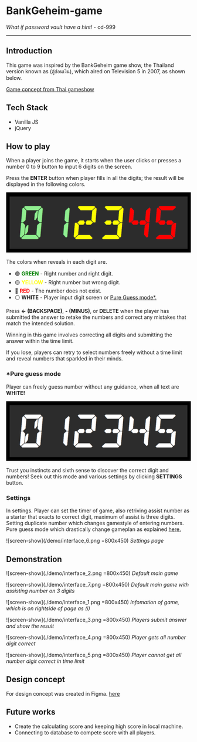 # BankGeheim-game

*What if password vault have a hint!* - cd-999

---

## Introduction

This game was inspired by the BankGeheim game show, the Thailand version known as (ตู้ซ่อนเงิน), which aired on Television 5 in 2007, as shown below.

[Game concept from Thai gameshow](https://youtu.be/v1ipLZlqaLw?si=n3-Ael5C0t_4PLrB&t=2216 "Game concept from gameshow]")

## Tech Stack

* Vanilla JS
* jQuery

## How to play

When a player joins the game, it starts when the user clicks or presses a number 0 to 9 button to input 6 digits on the screen.

Press the **ENTER** button when player fills in all the digits; the result will be displayed in the following colors.

![screen-show](./demo/screen-1.png)

The colors when reveals in each digit are.

* 🟢 <span style="color:green;">**GREEN**</span> - Right number and right digit.
* 🟡 <span style="color:yellow;">**YELLOW**</span> - Right number but wrong digit.
* 🔴 <span style="color:red;">**RED**</span> - The number does not exist.
* ⚪️ **WHITE** - Player input digit screen or [Pure Guess mode*.](#pure-guess)

Press **<- (BACKSPACE)**, **- (MINUS)**, or **DELETE** when the player has submitted the answer to retake the numbers and correct any mistakes that match the intended solution.

Winning in this game involves correcting all digits and submitting the answer within the time limit. 

If you lose, players can retry to select numbers freely without a time limit and reveal numbers that sparkled in their minds.

<h3 id="pure-guess">*Pure guess mode</h3>

Player can freely guess number without any guidance, when all text are **WHITE!**

![screen-show-pure-guess](./demo/screen-2.png)

Trust you instincts and sixth sense to discover the correct digit and numbers!
Seek out this mode and various settings by clicking **SETTINGS** button.

### Settings

In settings. Player can set the timer of game, also retriving assist number as a starter that exacts to correct digit, maximum of assist is three digits.
Setting duplicate number which changes gamestyle of entering numbers. 
Pure guess mode which drastically change gameplan as explained [here.](#pure-guess)


![screen-show](/demo/interface_6.png =800x450)
*Settings page*

## Demonstration

![screen-show](./demo/interface_2.png =800x450)
*Default main game*

![screen-show](./demo/interface_7.png =800x450)
*Default main game with assisting number on 3 digits*

![screen-show](./demo/interface_1.png =800x450)
*Infomation of game, which is on rightside of page as (i)*

![screen-show](./demo/interface_3.png =800x450)
*Players submit answer and show the result*

![screen-show](./demo/interface_4.png =800x450)
*Player gets all number digit correct*

![screen-show](./demo/interface_5.png =800x450)
*Player cannot get all number digit correct in time limit*

## Design concept 

For design concept was created in Figma. [here](https://www.figma.com/file/YYtTagj8M2UvTELBdV68b0/Vault-Game?type=design&node-id=1%3A2&mode=design&t=FoXk1XmeVvppDxGC-1 "Figma design concept")

## Future works

* Create the calculating score and keeping high score in local machine.
* Connecting to database to compete score with all players.
